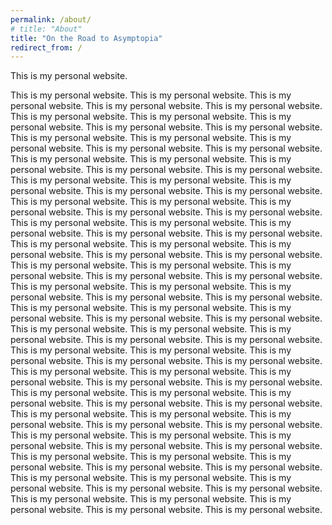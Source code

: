 ```yaml
---
permalink: /about/
# title: "About"
title: "On the Road to Asymptopia"
redirect_from: /
---
```


This is my personal website.


This is my personal website. This is my personal website. This is my personal website. This is my personal website. This is my personal website. This is my personal website. This is my personal website. This is my personal website. This is my personal website. This is my personal website. This is my personal website. This is my personal website. This is my personal website. This is my personal website. This is my personal website. This is my personal website. This is my personal website. This is my personal website. This is my personal website. This is my personal website. This is my personal website. This is my personal website. This is my personal website. This is my personal website. This is my personal website. This is my personal website. This is my personal website. This is my personal website. This is my personal website. This is my personal website. This is my personal website. This is my personal website. This is my personal website. This is my personal website. This is my personal website. This is my personal website. This is my personal website. This is my personal website. This is my personal website. This is my personal website. This is my personal website. This is my personal website. This is my personal website. This is my personal website. This is my personal website. This is my personal website. This is my personal website. This is my personal website. This is my personal website. This is my personal website. This is my personal website. This is my personal website. This is my personal website. This is my personal website. This is my personal website. This is my personal website. This is my personal website. This is my personal website. This is my personal website. This is my personal website. This is my personal website. This is my personal website. This is my personal website. This is my personal website. This is my personal website. This is my personal website. This is my personal website. This is my personal website. This is my personal website. This is my personal website. This is my personal website. This is my personal website. This is my personal website. This is my personal website. This is my personal website. This is my personal website. This is my personal website. This is my personal website. This is my personal website. This is my personal website. This is my personal website. This is my personal website. This is my personal website. This is my personal website. This is my personal website. This is my personal website. This is my personal website. This is my personal website. This is my personal website. This is my personal website. This is my personal website. This is my personal website. This is my personal website. This is my personal website. This is my personal website. This is my personal website. This is my personal website. This is my personal website. This is my personal website. This is my personal website.
